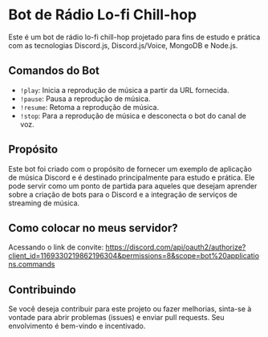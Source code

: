 # Bot de Rádio Lo-fi Chill-hop

Este é um bot de rádio lo-fi chill-hop projetado para fins de estudo e prática com as tecnologias Discord.js, Discord.js/Voice, MongoDB e Node.js.

## Comandos do Bot

- `!play`: Inicia a reprodução de música a partir da URL fornecida.
- `!pause`: Pausa a reprodução de música.
- `!resume`: Retoma a reprodução de música.
- `!stop`: Para a reprodução de música e desconecta o bot do canal de voz.

## Propósito

Este bot foi criado com o propósito de fornecer um exemplo de aplicação de música Discord e é destinado principalmente para estudo e prática. Ele pode servir como um ponto de partida para aqueles que desejam aprender sobre a criação de bots para o Discord e a integração de serviços de streaming de música.

## Como colocar no meus servidor?

Acessando o link de convite: https://discord.com/api/oauth2/authorize?client_id=1169330219862196304&permissions=8&scope=bot%20applications.commands

## Contribuindo

Se você deseja contribuir para este projeto ou fazer melhorias, sinta-se à vontade para abrir problemas (issues) e enviar pull requests. Seu envolvimento é bem-vindo e incentivado.
